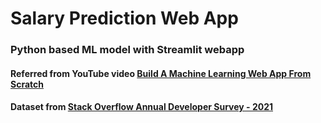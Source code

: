 # Salary Prediction Web App
### Python based ML model with Streamlit webapp

#### Referred from **YouTube video** [Build A Machine Learning Web App From Scratch]('https://youtu.be/xl0N7tHiwlw')
#### Dataset from [Stack Overflow Annual Developer Survey - 2021]('https://insights.stackoverflow.com/survey')